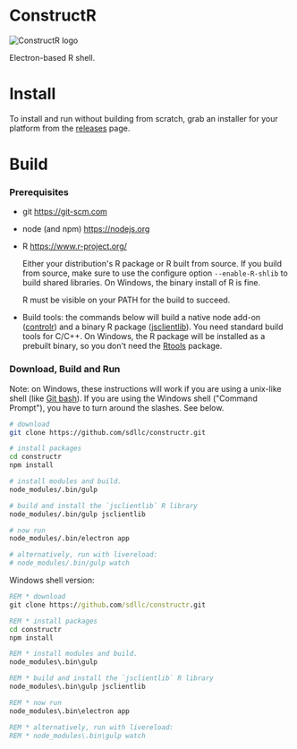ConstructR
==========

![ConstructR logo][logo]

Electron-based R shell.

Install
=======

To install and run without building from scratch, grab an installer
for your platform from the [releases][5] page.


Build
=====

### Prerequisites ###

 * git https://git-scm.com

 * node (and npm) https://nodejs.org

 * R https://www.r-project.org/
 
   Either your distribution's R package or R built from source. 
   If you build from source, make sure to use the configure option 
   `--enable-R-shlib` to build shared libraries.  On Windows, the 
   binary install of R is fine.

   R must be visible on your PATH for the build to succeed.

 * Build tools: the commands below will build a native node add-on
   ([controlr][1]) and a binary R package ([jsclientlib][2]).  You 
   need standard build tools for C/C++.  On Windows, the R package 
   will be installed as a prebuilt binary, so you don't need the 
   [Rtools][3] package.

### Download, Build and Run ###

Note: on Windows, these instructions will work if you are using a 
unix-like shell (like [Git bash][4]).  If you are 
using the Windows shell ("Command Prompt"), you have to turn around
the slashes.  See below.

```bash
# download
git clone https://github.com/sdllc/constructr.git

# install packages
cd constructr
npm install

# install modules and build.  
node_modules/.bin/gulp

# build and install the `jsclientlib` R library
node_modules/.bin/gulp jsclientlib

# now run
node_modules/.bin/electron app

# alternatively, run with livereload:
# node_modules/.bin/gulp watch
```

Windows shell version:
```bat
REM * download
git clone https://github.com/sdllc/constructr.git

REM * install packages
cd constructr
npm install

REM * install modules and build.  
node_modules\.bin\gulp

REM * build and install the `jsclientlib` R library
node_modules\.bin\gulp jsclientlib

REM * now run
node_modules\.bin\electron app

REM * alternatively, run with livereload:
REM * node_modules\.bin\gulp watch
```

[logo]: https://cdn.rawgit.com/sdllc/constructr/master/build/icon.svg

[1]: https://github.com/sdllc/controlr
[2]: https://github.com/sdllc/jsclientlib
[3]: https://cran.r-project.org/bin/windows/Rtools/
[4]: https://git-scm.com
[5]: https://github.com/sdllc/constructr/releases

